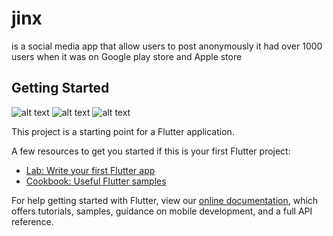 # jinx

is a social media app that allow users to post anonymously it had over 1000 users when it was on Google play store and Apple store

## Getting Started

![alt text](https://github.com/Neosandre/flutterProjectJinx/blob/main/screenshots/Screenshot%202024-01-30%20at%2004.35.20.png)
![alt text](https://github.com/Neosandre/flutterProjectJinx/blob/main/screenshots/Screenshot%202024-01-30%20at%2004.35.36.png)
![alt text](https://github.com/Neosandre/flutterProjectJinx/blob/main/screenshots/Screenshot%202024-01-30%20at%2004.35.55.png)

This project is a starting point for a Flutter application.

A few resources to get you started if this is your first Flutter project:

- [Lab: Write your first Flutter app](https://flutter.dev/docs/get-started/codelab)
- [Cookbook: Useful Flutter samples](https://flutter.dev/docs/cookbook)

For help getting started with Flutter, view our
[online documentation](https://flutter.dev/docs), which offers tutorials,
samples, guidance on mobile development, and a full API reference.
